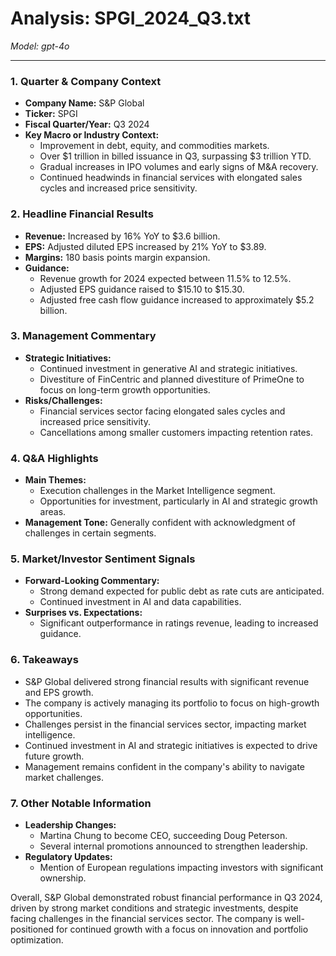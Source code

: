 # Analysis: SPGI_2024_Q3.txt

*Model: gpt-4o*

---

### 1. Quarter & Company Context
- **Company Name:** S&P Global
- **Ticker:** SPGI
- **Fiscal Quarter/Year:** Q3 2024
- **Key Macro or Industry Context:**
  - Improvement in debt, equity, and commodities markets.
  - Over $1 trillion in billed issuance in Q3, surpassing $3 trillion YTD.
  - Gradual increases in IPO volumes and early signs of M&A recovery.
  - Continued headwinds in financial services with elongated sales cycles and increased price sensitivity.

### 2. Headline Financial Results
- **Revenue:** Increased by 16% YoY to $3.6 billion.
- **EPS:** Adjusted diluted EPS increased by 21% YoY to $3.89.
- **Margins:** 180 basis points margin expansion.
- **Guidance:**
  - Revenue growth for 2024 expected between 11.5% to 12.5%.
  - Adjusted EPS guidance raised to $15.10 to $15.30.
  - Adjusted free cash flow guidance increased to approximately $5.2 billion.

### 3. Management Commentary
- **Strategic Initiatives:**
  - Continued investment in generative AI and strategic initiatives.
  - Divestiture of FinCentric and planned divestiture of PrimeOne to focus on long-term growth opportunities.
- **Risks/Challenges:**
  - Financial services sector facing elongated sales cycles and increased price sensitivity.
  - Cancellations among smaller customers impacting retention rates.

### 4. Q&A Highlights
- **Main Themes:**
  - Execution challenges in the Market Intelligence segment.
  - Opportunities for investment, particularly in AI and strategic growth areas.
- **Management Tone:** Generally confident with acknowledgment of challenges in certain segments.

### 5. Market/Investor Sentiment Signals
- **Forward-Looking Commentary:**
  - Strong demand expected for public debt as rate cuts are anticipated.
  - Continued investment in AI and data capabilities.
- **Surprises vs. Expectations:**
  - Significant outperformance in ratings revenue, leading to increased guidance.

### 6. Takeaways
- S&P Global delivered strong financial results with significant revenue and EPS growth.
- The company is actively managing its portfolio to focus on high-growth opportunities.
- Challenges persist in the financial services sector, impacting market intelligence.
- Continued investment in AI and strategic initiatives is expected to drive future growth.
- Management remains confident in the company's ability to navigate market challenges.

### 7. Other Notable Information
- **Leadership Changes:**
  - Martina Chung to become CEO, succeeding Doug Peterson.
  - Several internal promotions announced to strengthen leadership.
- **Regulatory Updates:**
  - Mention of European regulations impacting investors with significant ownership.

Overall, S&P Global demonstrated robust financial performance in Q3 2024, driven by strong market conditions and strategic investments, despite facing challenges in the financial services sector. The company is well-positioned for continued growth with a focus on innovation and portfolio optimization.